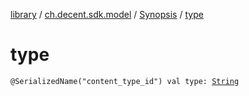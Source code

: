 [library](../../index.md) / [ch.decent.sdk.model](../index.md) / [Synopsis](index.md) / [type](./type.md)

# type

`@SerializedName("content_type_id") val type: `[`String`](https://kotlinlang.org/api/latest/jvm/stdlib/kotlin/-string/index.html)
